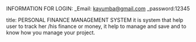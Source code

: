 INFORMATION FOR LOGIN: _Email: kayumba@gmail.com
                      _password:12345


 title: PERSONAL FINANCE MANAGEMENT SYSTEM
    it is system that help user to track her /his finance or money, it help to manage  and save and to know how you manage your project.
  
